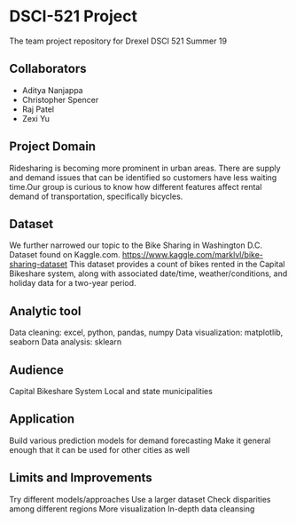 # DSCI-521 Project 
The team project repository for Drexel DSCI 521 Summer 19

## Collaborators
- Aditya Nanjappa
- Christopher Spencer
- Raj Patel
- Zexi Yu

## Project Domain
Ridesharing is becoming more prominent in urban areas. There are supply and demand issues that can be identified so customers have less waiting time.Our group is curious to know how different features affect rental demand of transportation, specifically bicycles. 


## Dataset 
We further narrowed our topic to the Bike Sharing in Washington D.C. Dataset found on Kaggle.com. 
https://www.kaggle.com/marklvl/bike-sharing-dataset
This dataset provides a count of bikes rented in the Capital Bikeshare system, along with associated date/time, weather/conditions, and holiday data for a two-year period. 

## Analytic tool
Data cleaning: excel, python, pandas, numpy
Data visualization: matplotlib, seaborn
Data analysis: sklearn

## Audience
Capital Bikeshare System
Local and state municipalities
 
## Application
Build various prediction models for demand forecasting 
Make it general enough that it can be used for other cities as well

## Limits and Improvements
Try different models/approaches
Use a larger dataset
Check disparities among different regions
More visualization
In-depth data cleansing
